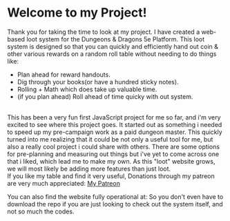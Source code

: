# Welcome to my Project!

Thank you for taking the time to look at my project. I have created a web-based loot system for
the Dungeons & Dragons 5e Platform. This loot system is designed so that you can quickly and efficiently
hand out coin & other various rewards on a random roll table without needing to do things like:
<br>
<ul>
  <li>Plan ahead for reward handouts.</li>
  <li>Dig through your books(or have a hundred sticky notes).</li>
  <li>Rolling + Math which does take up valuable time.</li>
  <li>(if you plan ahead) Roll ahead of time quicky with out system.</li>
</ul>
<br>
This has been a very fun first JavaScript project for me so far, and i'm very excited to see where this
project goes. It started out as something i needed to speed up my pre-campaign work as a paid dungeon master.
This quickly turned into me realizing that it could be not only a useful tool for me, but also a really cool
project i could share with others. There are some options for pre-planning and measuring out things but i've yet
to come across one that i liked, which lead me to make my own. As this "loot" website grows, we will most likely
be adding more features than just loot.
<br>
If you like my table and find it very useful, Donations through my patreon are very much appreciated:
<a href="">My Patreon</a>

You can also find the website fully operational at:
<a href=""></a>
So you don't even have to download the repo if you are just looking to check out the system itself, and not so much the codes.